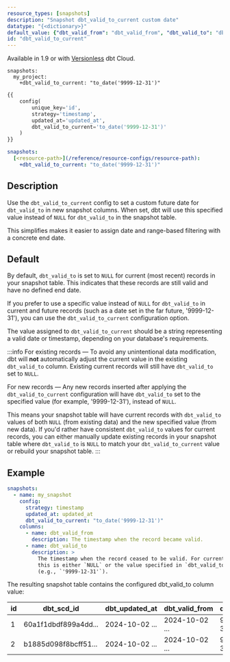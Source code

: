 ```yaml
---
resource_types: [snapshots]
description: "Snapshot dbt_valid_to_current custom date"
datatype: "{<dictionary>}"
default_value: {"dbt_valid_from": "dbt_valid_from", "dbt_valid_to": "dbt_valid_to", "dbt_scd_id": "dbt_scd_id", "dbt_updated_at": "dbt_updated_at"}
id: "dbt_valid_to_current"
---
```


Available in 1.9 or with [Versionless](/docs/dbt-versions/upgrade-dbt-version-in-cloud#versionless) dbt Cloud.

<File name='snapshots/schema.yml'>

```yaml:
snapshots:
  my_project:
    +dbt_valid_to_current: "to_date('9999-12-31')"

```

</File>

<File name='snapshots/<filename>.sql'>

```sql
{{
    config(
        unique_key='id',
        strategy='timestamp',
        updated_at='updated_at',
        dbt_valid_to_current='to_date('9999-12-31')'
    )
}}


```

</File>

<File name='dbt_project.yml'>

```yml
snapshots:
  [<resource-path>](/reference/resource-configs/resource-path):
    +dbt_valid_to_current: "to_date('9999-12-31')"
```

</File>

## Description

Use the `dbt_valid_to_current` config to set a custom future date for `dbt_valid_to` in new snapshot columns. When set, dbt will use this specified value instead of `NULL` for `dbt_valid_to` in the snapshot table.

This simplifies makes it easier to assign date and range-based filtering with a concrete end date.

## Default

By default, `dbt_valid_to` is set to `NULL` for current (most recent) records in your snapshot table. This indicates that these records are still valid and have no defined end date.

If you prefer to use a specific value instead of `NULL` for `dbt_valid_to` in current and future records (such as a date set in the far future, '9999-12-31'), you can use the `dbt_valid_to_current` configuration option.

The value assigned to `dbt_valid_to_current` should be a string representing a valid date or timestamp, depending on your database's requirements.

:::info
For existing records &mdash; To avoid any unintentional data modification, dbt will **not** automatically adjust the current value in the existing `dbt_valid_to` column. Existing current records will still have `dbt_valid_to` set to `NULL`.

For new records &mdash;  Any new records inserted after applying the `dbt_valid_to_current` configuration will have `dbt_valid_to` set to the specified value (for example, '9999-12-31'), instead of `NULL`.

This means your snapshot table will have current records with `dbt_valid_to` values of both `NULL` (from existing data) and the new specified value (from new data). If you'd rather have consistent `dbt_valid_to` values for current records, you can either manually update existing records in your snapshot table where `dbt_valid_to` is `NULL` to match your `dbt_valid_to_current` value or rebuild your snapshot table.
:::

## Example

<File name='snapshots/schema.yml'>

```yaml
snapshots:
  - name: my_snapshot
    config:
      strategy: timestamp
      updated_at: updated_at
      dbt_valid_to_current: "to_date('9999-12-31')"
    columns:
      - name: dbt_valid_from
        description: The timestamp when the record became valid.
      - name: dbt_valid_to
        description: >
          The timestamp when the record ceased to be valid. For current records,
          this is either `NULL` or the value specified in `dbt_valid_to_current`
          (e.g., `'9999-12-31'`).
```

</File>

The resulting snapshot table contains the configured dbt_valid_to column value:

| id | dbt_scd_id           |    dbt_updated_at    |       dbt_valid_from |     dbt_valid_to     |
| -- | -------------------- | -------------------- | -------------------- | -------------------- |
|  1 | 60a1f1dbdf899a4dd... | 2024-10-02 ...       | 2024-10-02 ...       | 9999-12-31 ...       |
|  2 | b1885d098f8bcff51... | 2024-10-02 ...       | 2024-10-02 ...       | 9999-12-31 ...       |
